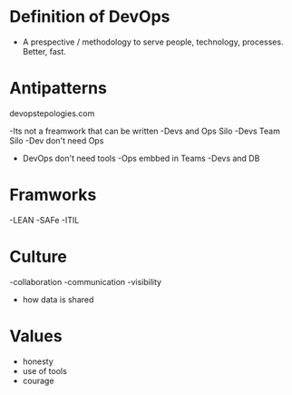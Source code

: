 # Definition of DevOps

- A prespective / methodology to serve people, technology, processes. Better, fast.

# Antipatterns 
devopstepologies.com

 -Its not a freamwork that can be written
-Devs and Ops Silo
-Devs Team Silo
-Dev don't need Ops
- DevOps don't need tools
-Ops embbed in Teams
-Devs and DB

# Framworks
-LEAN
-SAFe
-ITIL

# Culture
-collaboration
-communication
-visibility
- how data is shared

# Values
- honesty
- use of tools
- courage
